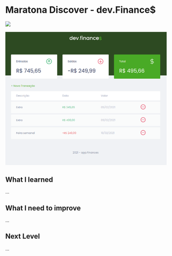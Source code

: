 # Maratona Discover - dev.Finance$

![](https://visitor-badge.laobi.icu/badge?page_id=Evertonlopes.EvertonLopes)

<img src="./img/front-project.png" alt="Screen of the project">

## What I learned

...

## What I need to improve

...

## Next Level

...
